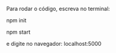 Para rodar o código, escreva no terminal:

npm init

npm start

e digite no navegador: localhost:5000